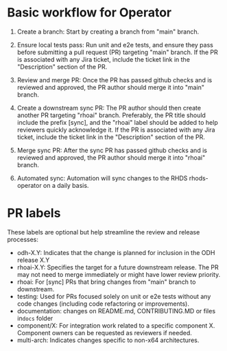 # Basic workflow for Operator

1. Create a branch:
Start by creating a branch from "main" branch.

2. Ensure local tests pass:
Run unit and e2e tests, and ensure they pass before submitting a pull request (PR) targeting "main" branch.
If the PR is associated with any Jira ticket, include the ticket link in the "Description" section of the PR.


3. Review and merge PR:
Once the PR has passed github checks and is reviewed and approved, the PR author should merge it into "main" branch.

4. Create a downstream sync PR:
The PR author should then create another PR targeting "rhoai" branch. Preferably, the PR title should include the prefix [sync], and the "rhoai" label should be added to help reviewers quickly acknowledge it.
If the PR is associated with any Jira ticket, include the ticket link in the "Description" section of the PR.

5. Merge sync PR:
After the sync PR has passed github checks and is reviewed and approved, the PR author should merge it into "rhoai" branch.

6. Automated sync:
Automation will sync changes to the RHDS rhods-operator on a daily basis.

# PR labels

These labels are optional but help streamline the review and release processes:

- odh-X.Y: Indicates that the change is planned for inclusion in the ODH release X.Y
- rhoai-X.Y: Specifies the target for a future downstream release. The PR may not need to merge immediately or might have lower review priority.
- rhoai: For [sync] PRs that bring changes from "main" branch to downstream.
- testing: Used for PRs focused solely on unit or e2e tests without any code changes (including code refactoring or improvements).
- documentation: changes on README.md, CONTRIBUTING.MD or files in`docs` folder 
- component/X: For integration work related to a specific component X. Component owners can be requested as reviewers if needed.
- multi-arch: Indicates changes specific to non-x64 architectures.